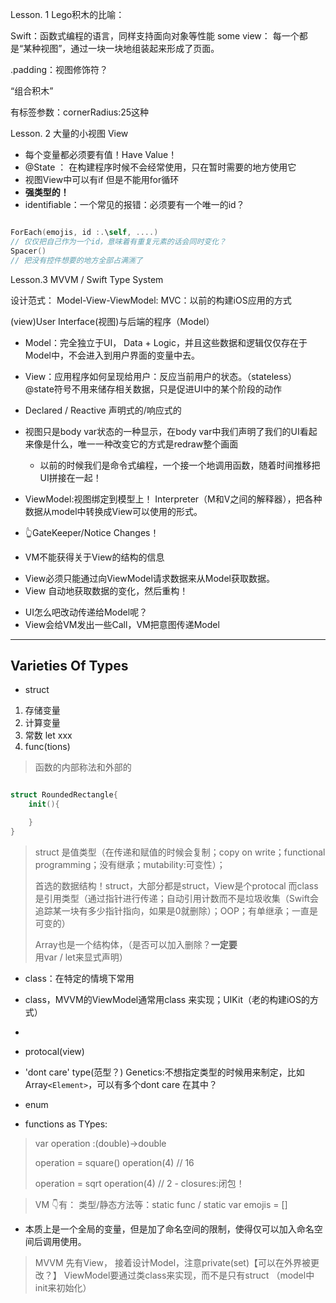 
Lesson. 1
Lego积木的比喻：


Swift：函数式编程的语言，同样支持面向对象等性能
some view： 每一个都是“某种视图”，通过一块一块地组装起来形成了页面。

.padding：视图修饰符？

“组合积木”

有标签参数：cornerRadius:25这种


Lesson. 2 大量的小视图 View

- 每个变量都必须要有值！Have Value！
- @State ： 在构建程序时候不会经常使用，只在暂时需要的地方使用它
- 视图View中可以有if 但是不能用for循环
- **强类型的！**
- identifiable：一个常见的报错：必须要有一个唯一的id？

```Swift

ForEach(emojis, id :.\self, ....)
// 仅仅把自己作为一个id，意味着有重复元素的话会同时变化？
Spacer()
// 把没有控件想要的地方全部占满🈵️了


```


Lesson.3 MVVM / Swift Type System

设计范式：
Model-View-ViewModel:
MVC：以前的构建iOS应用的方式

(view)User Interface(视图)与后端的程序（Model）

- Model：完全独立于UI， Data + Logic，并且这些数据和逻辑仅仅存在于Model中，不会进入到用户界面的变量中去。
- View：应用程序如何呈现给用户：反应当前用户的状态。（stateless）@state符号不用来储存相关数据，只是促进UI中的某个阶段的动作
- Declared / Reactive 声明式的/响应式的
- 视图只是body var状态的一种显示，在body var中我们声明了我们的UI看起来像是什么，唯一一种改变它的方式是redraw整个画面
    - 以前的时候我们是命令式编程，一个接一个地调用函数，随着时间推移把UI拼接在一起！


- ViewModel:视图绑定到模型上！ Interpreter（M和V之间的解释器），把各种数据从model中转换成View可以使用的形式。
- 👆GateKeeper/Notice Changes！
- VM不能获得关于View的结构的信息

* View必须只能通过向ViewModel请求数据来从Model获取数据。
* View 自动地获取数据的变化，然后重构！


- UI怎么吧改动传递给Model呢？
- View会给VM发出一些Call，VM把意图传递Model


-----


## Varieties Of Types

- struct


1. 存储变量
2. 计算变量
3. 常数 let xxx
4. func(tions)
> 函数的内部称法和外部的
>
```Swift

struct RoundedRectangle{
    init(){

    }
}
```
> struct 是值类型（在传递和赋值的时候会复制；copy on write；functional programming；没有继承；mutability:可变性）；
>
> 首选的数据结构！struct，大部分都是struct，View是个protocal
> 而class是引用类型（通过指针进行传递；自动引用计数而不是垃圾收集（Swift会追踪某一块有多少指针指向，如果是0就删除）；OOP；有单继承；一直是可变的）
>
> Array也是一个结构体，（是否可以加入删除？**一定要**用var / let来显式声明）
- class：在特定的情境下常用
- class，MVVM的ViewModel通常用class 来实现；UIKit（老的构建iOS的方式）
- 

- protocal(view)


- 'dont care' type(范型？) Genetics:不想指定类型的时候用来制定，比如Array`<Element>`，可以有多个dont care 在其中？

- enum


- functions as TYpes:
> var operation :(double)->double
>
> operation = square()
> operation(4) // 16
>
> operation = sqrt
> operation(4) // 2
    - closures:闭包！

> VM 👇有：
> 类型/静态方法等：static func / static var emojis = []
- 本质上是一个全局的变量，但是加了命名空间的限制，使得仅可以加入命名空间后调用使用。

> MVVM 先有View， 接着设计Model，注意private(set)【可以在外界被更改？】
> ViewModel要通过类class来实现，而不是只有struct （model中init来初始化）
